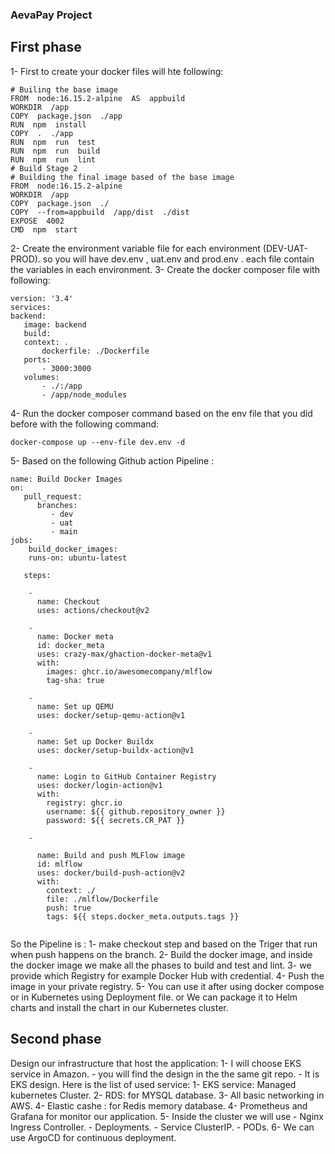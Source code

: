 ### AevaPay Project

## First phase 

1- First to create your docker files will hte following:

    # Builing the base image 
    FROM  node:16.15.2-alpine  AS  appbuild
    WORKDIR  /app
    COPY  package.json  ./app
    RUN  npm  install
    COPY  .  ./app
    RUN  npm  run  test
    RUN  npm  run  build
    RUN  npm  run  lint
    # Build Stage 2
    # Building the final image based of the base image
    FROM  node:16.15.2-alpine
    WORKDIR  /app
    COPY  package.json  ./
    COPY  --from=appbuild  /app/dist  ./dist
    EXPOSE  4002
    CMD  npm  start


2- Create the environment variable file for each environment (DEV-UAT-PROD). so you will have dev.env , uat.env and prod.env .
each file contain the variables in each environment.
3- Create the  docker composer file  with following:

```
version: '3.4'
services:
backend:
   image: backend
   build:
   context: .
       dockerfile: ./Dockerfile
   ports:
       - 3000:3000
   volumes:
       - ./:/app
       - /app/node_modules
 ```
4- Run the docker composer command based on the env file that you did before with the following command:
```
docker-compose up --env-file dev.env -d 
```

5- Based on the following Github action Pipeline :
```
name: Build Docker Images
on:
   pull_request:
      branches:
         - dev
         - uat
         - main
jobs:
    build_docker_images:
    runs-on: ubuntu-latest

   steps:

    -
      name: Checkout
      uses: actions/checkout@v2
 
    -
      name: Docker meta
      id: docker_meta
      uses: crazy-max/ghaction-docker-meta@v1
      with:
        images: ghcr.io/awesomecompany/mlflow
        tag-sha: true

    -
      name: Set up QEMU
      uses: docker/setup-qemu-action@v1

    -
      name: Set up Docker Buildx
      uses: docker/setup-buildx-action@v1

    -
      name: Login to GitHub Container Registry
      uses: docker/login-action@v1
      with:
        registry: ghcr.io
        username: ${{ github.repository_owner }}
        password: ${{ secrets.CR_PAT }}

    -

      name: Build and push MLFlow image
      id: mlflow
      uses: docker/build-push-action@v2
      with:
        context: ./
        file: ./mlflow/Dockerfile
        push: true
        tags: ${{ steps.docker_meta.outputs.tags }}
        
   ```

So the Pipeline is :
1- make checkout step and based on the Triger that run when push happens  on the branch.
2- Build the docker image, and inside the docker image we make all the phases to build and test and lint.
3- we provide which Registry for example Docker Hub with credential.
4- Push the image in your private registry.
5- You can use it after using docker compose or in Kubernetes using Deployment file. or We can package it to Helm charts and install the chart in our Kubernetes cluster.


## Second phase ##

Design our infrastructure that host the application:
1- I will choose EKS service in Amazon.
    - you will find the design in the the same git repo.
    - It is EKS design.
 Here is the list of used service:
 1- EKS service: Managed kubernetes Cluster.
 2- RDS: for MYSQL database.
 3- All basic networking in AWS.
 4- Elastic cashe : for Redis memory database.
 4- Prometheus and Grafana for monitor our application.
 5- Inside the cluster we will use 
     - Nginx Ingress Controller.
     - Deployments.
     - Service ClusterIP.
     - PODs.
6- We can use ArgoCD for continuous deployment.
